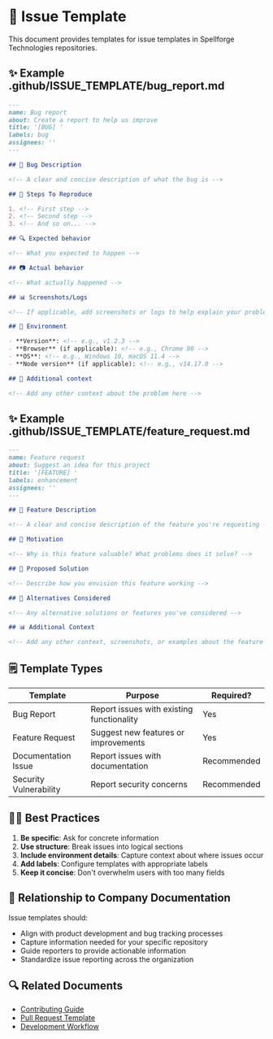 # 🐞 Issue Template

This document provides templates for issue templates in Spellforge Technologies repositories.

## ✨ Example .github/ISSUE_TEMPLATE/bug_report.md

```markdown
---
name: Bug report
about: Create a report to help us improve
title: '[BUG] '
labels: bug
assignees: ''
---

## 🐞 Bug Description

<!-- A clear and concise description of what the bug is -->

## 🧩 Steps To Reproduce

1. <!-- First step -->
2. <!-- Second step -->
3. <!-- And so on... -->

## 🔍 Expected behavior

<!-- What you expected to happen -->

## 📷 Actual behavior

<!-- What actually happened -->

## 📊 Screenshots/Logs

<!-- If applicable, add screenshots or logs to help explain your problem -->

## 🧰 Environment

- **Version**: <!-- e.g., v1.2.3 -->
- **Browser** (if applicable): <!-- e.g., Chrome 90 -->
- **OS**: <!-- e.g., Windows 10, macOS 11.4 -->
- **Node version** (if applicable): <!-- e.g., v14.17.0 -->

## 📝 Additional context

<!-- Add any other context about the problem here -->
```

## ✨ Example .github/ISSUE_TEMPLATE/feature_request.md

```markdown
---
name: Feature request
about: Suggest an idea for this project
title: '[FEATURE] '
labels: enhancement
assignees: ''
---

## 🚀 Feature Description

<!-- A clear and concise description of the feature you're requesting -->

## 🎯 Motivation

<!-- Why is this feature valuable? What problems does it solve? -->

## 📝 Proposed Solution

<!-- Describe how you envision this feature working -->

## 🔄 Alternatives Considered

<!-- Any alternative solutions or features you've considered -->

## 📊 Additional Context

<!-- Add any other context, screenshots, or examples about the feature request here -->
```

## 🗒️ Template Types

| Template | Purpose | Required? |
|----------|---------|-----------|
| Bug Report | Report issues with existing functionality | Yes |
| Feature Request | Suggest new features or improvements | Yes |
| Documentation Issue | Report issues with documentation | Recommended |
| Security Vulnerability | Report security concerns | Recommended |

## 🧙‍♂️ Best Practices

1. **Be specific**: Ask for concrete information
2. **Use structure**: Break issues into logical sections
3. **Include environment details**: Capture context about where issues occur
4. **Add labels**: Configure templates with appropriate labels
5. **Keep it concise**: Don't overwhelm users with too many fields

## 🔄 Relationship to Company Documentation

Issue templates should:

- Align with product development and bug tracking processes
- Capture information needed for your specific repository
- Guide reporters to provide actionable information
- Standardize issue reporting across the organization

## 🔍 Related Documents

- [Contributing Guide](./02-contributing-guide.md)
- [Pull Request Template](./04-pr-template.md)
- [Development Workflow](../02-engineering/02-development/05-development-workflow.md)
